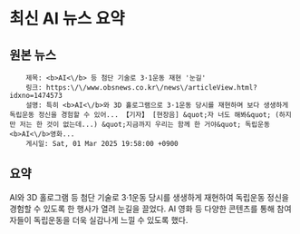 # 최신 AI 뉴스 요약

## 원본 뉴스
		제목: <b>AI<\/b> 등 첨단 기술로 3·1운동 재현 '눈길'
		링크: https:\/\/www.obsnews.co.kr\/news\/articleView.html?idxno=1474573
		설명: 특히 <b>AI<\/b>와 3D 홀로그램으로 3·1운동 당시를 재현하며 보다 생생하게 독립운동 정신을 경험할 수 있어... 【기자】 [현장음] &quot;자 너도 해봐&quot; (하지만 저는 한 것이 없는데...) &quot;지금까지 우리는 함께 한 거야&quot; 독립운동 <b>AI<\/b>영화... 
		게시일: Sat, 01 Mar 2025 19:58:00 +0900


## 요약
AI와 3D 홀로그램 등 첨단 기술로 3·1운동 당시를 생생하게 재현하여 독립운동 정신을 경험할 수 있도록 한 행사가 열려 눈길을 끌었다. AI 영화 등 다양한 콘텐츠를 통해 참여자들이 독립운동을 더욱 실감나게 느낄 수 있도록 했다.
